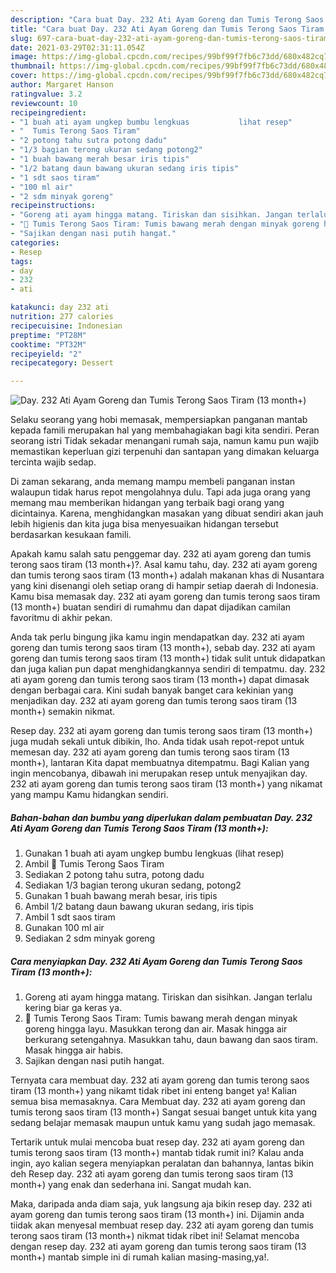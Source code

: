 ```yaml
---
description: "Cara buat Day. 232 Ati Ayam Goreng dan Tumis Terong Saos Tiram (13 month+) yang nikmat Untuk Jualan"
title: "Cara buat Day. 232 Ati Ayam Goreng dan Tumis Terong Saos Tiram (13 month+) yang nikmat Untuk Jualan"
slug: 697-cara-buat-day-232-ati-ayam-goreng-dan-tumis-terong-saos-tiram-13-month-yang-nikmat-untuk-jualan
date: 2021-03-29T02:31:11.054Z
image: https://img-global.cpcdn.com/recipes/99bf99f7fb6c73dd/680x482cq70/day-232-ati-ayam-goreng-dan-tumis-terong-saos-tiram-13-month-foto-resep-utama.jpg
thumbnail: https://img-global.cpcdn.com/recipes/99bf99f7fb6c73dd/680x482cq70/day-232-ati-ayam-goreng-dan-tumis-terong-saos-tiram-13-month-foto-resep-utama.jpg
cover: https://img-global.cpcdn.com/recipes/99bf99f7fb6c73dd/680x482cq70/day-232-ati-ayam-goreng-dan-tumis-terong-saos-tiram-13-month-foto-resep-utama.jpg
author: Margaret Hanson
ratingvalue: 3.2
reviewcount: 10
recipeingredient:
- "1 buah ati ayam ungkep bumbu lengkuas           lihat resep"
- "  Tumis Terong Saos Tiram"
- "2 potong tahu sutra potong dadu"
- "1/3 bagian terong ukuran sedang potong2"
- "1 buah bawang merah besar iris tipis"
- "1/2 batang daun bawang ukuran sedang iris tipis"
- "1 sdt saos tiram"
- "100 ml air"
- "2 sdm minyak goreng"
recipeinstructions:
- "Goreng ati ayam hingga matang. Tiriskan dan sisihkan. Jangan terlalu kering biar ga keras ya."
- "🍆 Tumis Terong Saos Tiram: Tumis bawang merah dengan minyak goreng hingga layu. Masukkan terong dan air. Masak hingga air berkurang setengahnya. Masukkan tahu, daun bawang dan saos tiram. Masak hingga air habis."
- "Sajikan dengan nasi putih hangat."
categories:
- Resep
tags:
- day
- 232
- ati

katakunci: day 232 ati 
nutrition: 277 calories
recipecuisine: Indonesian
preptime: "PT28M"
cooktime: "PT32M"
recipeyield: "2"
recipecategory: Dessert

---
```



![Day. 232 Ati Ayam Goreng dan Tumis Terong Saos Tiram (13 month+)](https://img-global.cpcdn.com/recipes/99bf99f7fb6c73dd/680x482cq70/day-232-ati-ayam-goreng-dan-tumis-terong-saos-tiram-13-month-foto-resep-utama.jpg)

Selaku seorang yang hobi memasak, mempersiapkan panganan mantab kepada famili merupakan hal yang membahagiakan bagi kita sendiri. Peran seorang istri Tidak sekadar menangani rumah saja, namun kamu pun wajib memastikan keperluan gizi terpenuhi dan santapan yang dimakan keluarga tercinta wajib sedap.

Di zaman  sekarang, anda memang mampu membeli panganan instan walaupun tidak harus repot mengolahnya dulu. Tapi ada juga orang yang memang mau memberikan hidangan yang terbaik bagi orang yang dicintainya. Karena, menghidangkan masakan yang dibuat sendiri akan jauh lebih higienis dan kita juga bisa menyesuaikan hidangan tersebut berdasarkan kesukaan famili. 



Apakah kamu salah satu penggemar day. 232 ati ayam goreng dan tumis terong saos tiram (13 month+)?. Asal kamu tahu, day. 232 ati ayam goreng dan tumis terong saos tiram (13 month+) adalah makanan khas di Nusantara yang kini disenangi oleh setiap orang di hampir setiap daerah di Indonesia. Kamu bisa memasak day. 232 ati ayam goreng dan tumis terong saos tiram (13 month+) buatan sendiri di rumahmu dan dapat dijadikan camilan favoritmu di akhir pekan.

Anda tak perlu bingung jika kamu ingin mendapatkan day. 232 ati ayam goreng dan tumis terong saos tiram (13 month+), sebab day. 232 ati ayam goreng dan tumis terong saos tiram (13 month+) tidak sulit untuk didapatkan dan juga kalian pun dapat menghidangkannya sendiri di tempatmu. day. 232 ati ayam goreng dan tumis terong saos tiram (13 month+) dapat dimasak dengan berbagai cara. Kini sudah banyak banget cara kekinian yang menjadikan day. 232 ati ayam goreng dan tumis terong saos tiram (13 month+) semakin nikmat.

Resep day. 232 ati ayam goreng dan tumis terong saos tiram (13 month+) juga mudah sekali untuk dibikin, lho. Anda tidak usah repot-repot untuk memesan day. 232 ati ayam goreng dan tumis terong saos tiram (13 month+), lantaran Kita dapat membuatnya ditempatmu. Bagi Kalian yang ingin mencobanya, dibawah ini merupakan resep untuk menyajikan day. 232 ati ayam goreng dan tumis terong saos tiram (13 month+) yang nikamat yang mampu Kamu hidangkan sendiri.

<!--inarticleads1-->

##### Bahan-bahan dan bumbu yang diperlukan dalam pembuatan Day. 232 Ati Ayam Goreng dan Tumis Terong Saos Tiram (13 month+):

1. Gunakan 1 buah ati ayam ungkep bumbu lengkuas           (lihat resep)
1. Ambil  🍆 Tumis Terong Saos Tiram
1. Sediakan 2 potong tahu sutra, potong dadu
1. Sediakan 1/3 bagian terong ukuran sedang, potong2
1. Gunakan 1 buah bawang merah besar, iris tipis
1. Ambil 1/2 batang daun bawang ukuran sedang, iris tipis
1. Ambil 1 sdt saos tiram
1. Gunakan 100 ml air
1. Sediakan 2 sdm minyak goreng




<!--inarticleads2-->

##### Cara menyiapkan Day. 232 Ati Ayam Goreng dan Tumis Terong Saos Tiram (13 month+):

1. Goreng ati ayam hingga matang. Tiriskan dan sisihkan. Jangan terlalu kering biar ga keras ya.
1. 🍆 Tumis Terong Saos Tiram: Tumis bawang merah dengan minyak goreng hingga layu. Masukkan terong dan air. Masak hingga air berkurang setengahnya. Masukkan tahu, daun bawang dan saos tiram. Masak hingga air habis.
1. Sajikan dengan nasi putih hangat.




Ternyata cara membuat day. 232 ati ayam goreng dan tumis terong saos tiram (13 month+) yang nikamt tidak ribet ini enteng banget ya! Kalian semua bisa memasaknya. Cara Membuat day. 232 ati ayam goreng dan tumis terong saos tiram (13 month+) Sangat sesuai banget untuk kita yang sedang belajar memasak maupun untuk kamu yang sudah jago memasak.

Tertarik untuk mulai mencoba buat resep day. 232 ati ayam goreng dan tumis terong saos tiram (13 month+) mantab tidak rumit ini? Kalau anda ingin, ayo kalian segera menyiapkan peralatan dan bahannya, lantas bikin deh Resep day. 232 ati ayam goreng dan tumis terong saos tiram (13 month+) yang enak dan sederhana ini. Sangat mudah kan. 

Maka, daripada anda diam saja, yuk langsung aja bikin resep day. 232 ati ayam goreng dan tumis terong saos tiram (13 month+) ini. Dijamin anda tiidak akan menyesal membuat resep day. 232 ati ayam goreng dan tumis terong saos tiram (13 month+) nikmat tidak ribet ini! Selamat mencoba dengan resep day. 232 ati ayam goreng dan tumis terong saos tiram (13 month+) mantab simple ini di rumah kalian masing-masing,ya!.

